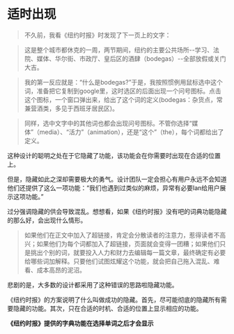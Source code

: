 # 适时出现

> 不久前，我看《纽约时报》时发现了下一页上的文字：

> 这是整个城市都休克的一周，两节期间，纽约的主要公共场所--学习、法院、媒体、华尔街、市政厅、皇后区的酒肆（bodegas）--全部放假或关门大吉。

> 我的第一反应就是：“什么是bodegas?”于是，我按照惯例用鼠标选中这个词，准备把它复制到google里，这时选区的后面出现一个问号图标。点击这个图标，一个窗口弹出来，给出了这个词的定义(bodegas：杂货点，常兼营酒类，多见于西班牙居民区)。

> 同样，选中文字中的其他词也都会出现问号图标。不管你选择“媒体”（media）、“活力”（animation），还是“这个”（the），每个词都给出了定义。

这种设计的聪明之处在于它隐藏了功能，该功能会在你需要时出现在合适的位置上。

但是，隐藏如此之深却需要极大的勇气。设计团队一定会担心有用户永远不会知道他们还提供了这么一项功能：“我们也遇到过类似的麻烦，异常有必要Ian给用户展示这项功能。”

过分强调隐藏的供会导致混乱。想想看，如果《纽约时报》没有吧的词典功能隐藏的那么好，会出现什么情形。

> 如果他们在正文中加入了超链接，肯定会分散读者的注意力，惹得读者不高兴；如果他们为每个词都加入了超链接，页面就会变得一团糟；如果他们只是挑出个别的词，就要投入人力和财力去编辑每一篇文章，最终确定有必要给哪些词加解释。只要他们试图炫耀这个功能，就会把自己拖入混乱、难看、成本高昂的泥沼。

悲剧的是，大多数的设计都采用了这种错误的思路啦隐藏功能。

《纽约时报》的方案说明了什么叫做成功的隐藏。首先，尽可能彻底的隐藏所有需要隐藏的功能。其次，只在合适的时机、合适的位置上显示相应的功能。

**《纽约时报》提供的字典功能在选择单词之后才会显示**
